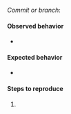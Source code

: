 _Commit or branch_:

#### Observed behavior

-

#### Expected behavior

-

#### Steps to reproduce

1.
